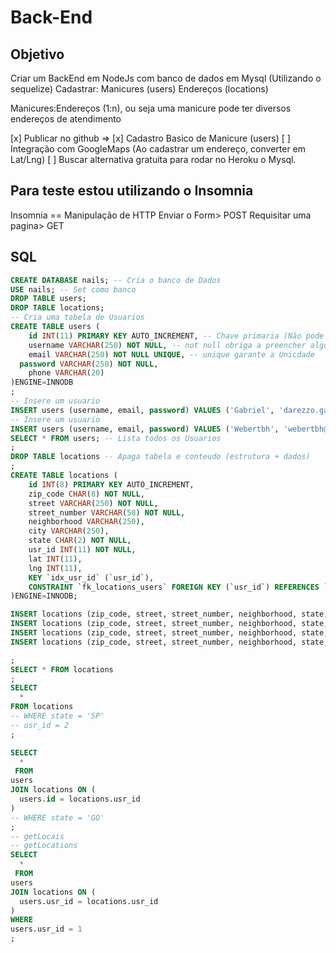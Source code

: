# Back-End


## Objetivo 
Criar um BackEnd em NodeJs com banco de dados em Mysql (Utilizando o sequelize)
Cadastrar:
Manicures (users) 
Endereços (locations) 

Manicures:Endereços (1:n), ou seja uma manicure pode ter diversos endereços de atendimento


[x] Publicar no github =>
[x] Cadastro Basico de Manicure (users)
[ ] Integração com GoogleMaps (Ao cadastrar um endereço, converter em Lat/Lng)
[ ] Buscar alternativa gratuita para rodar no Heroku o Mysql.





## Para teste estou utilizando o Insomnia
Insomnia == Manipulação de HTTP 
Enviar o Form> POST 
Requisitar uma pagina> GET




## SQL 

```sql
CREATE DATABASE nails; -- Cria o banco de Dados
USE nails; -- Set como banco
DROP TABLE users;
DROP TABLE locations;
-- Cria uma tabela de Usuarios 
CREATE TABLE users (
	id INT(11) PRIMARY KEY AUTO_INCREMENT, -- Chave primaria (Não pode se repetir, e possui auto incremento, EX: 1,2,3..... )
	username VARCHAR(250) NOT NULL, -- not null obriga a preencher algo
	email VARCHAR(250) NOT NULL UNIQUE, -- unique garante a Unicdade
  password VARCHAR(250) NOT NULL,
	phone VARCHAR(20)
)ENGINE=INNODB
;
-- Insere um usuario
INSERT users (username, email, password) VALUES ('Gabriel', 'darezzo.gabriel@gmail.com', '12345'); -- Auto_Increment vai adicionar = 1  no usr_id
-- Insere um usuario
INSERT users (username, email, password) VALUES ('Webertbh', 'webertbh@gmail.com', '12345'); -- Auto_Increment vai adicionar = 2  no usr_id
SELECT * FROM users; -- Lista todos os Usuarios
;
DROP TABLE locations -- Apaga tabela e conteudo (estrutura + dados)
;
CREATE TABLE locations (
	id INT(8) PRIMARY KEY AUTO_INCREMENT,
	zip_code CHAR(8) NOT NULL,
	street VARCHAR(250) NOT NULL,
	street_number VARCHAR(50) NOT NULL,
	neighborhood VARCHAR(250),
	city VARCHAR(250),
	state CHAR(2) NOT NULL,	
	usr_id INT(11) NOT NULL,
	lat INT(11),
	lng INT(11),	
	KEY `idx_usr_id` (`usr_id`),
	CONSTRAINT `fk_locations_users` FOREIGN KEY (`usr_id`) REFERENCES `users` (`id`) ON UPDATE CASCADE
)ENGINE=INNODB;

INSERT locations (zip_code, street, street_number, neighborhood, state, usr_id) VALUES ('05373030', 'Rua Isidoro Favaro', '78', 'JD ester', 'SP', 1);
INSERT locations (zip_code, street, street_number, neighborhood, state, usr_id) VALUES ('05373020', 'Rua Mafalda Favaro', '80', 'JD ester', 'SP', 1);
INSERT locations (zip_code, street, street_number, neighborhood, state, usr_id) VALUES ('05373010', 'Rua Chatuba', '80', 'JD ester', 'RJ', 2);
INSERT locations (zip_code, street, street_number, neighborhood, state, usr_id) VALUES ('05373010', 'Rua Pampulhax', '80', 'Pampulha', 'GO', 2)

;
SELECT * FROM locations 
;
SELECT 
  * 
FROM locations
-- WHERE state = 'SP'
-- usr_id = 2
;

SELECT 
  *
 FROM 
users
JOIN locations ON (
  users.id = locations.usr_id
)
-- WHERE state = 'GO'
;
-- getLocais 
-- getLocations
SELECT 
  *
 FROM 
users
JOIN locations ON (
  users.usr_id = locations.usr_id
)
WHERE 
users.usr_id = 1
;
```